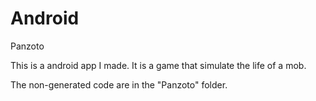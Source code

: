 Android
=======

Panzoto

This is a android app I made. It is a game that simulate the life of a mob.

The non-generated code are in the "Panzoto" folder.
